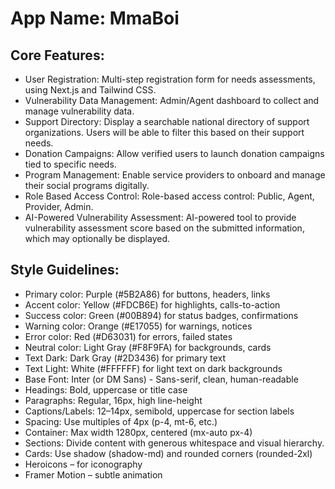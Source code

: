 # **App Name**: MmaBoi

## Core Features:

- User Registration: Multi-step registration form for needs assessments, using Next.js and Tailwind CSS.
- Vulnerability Data Management: Admin/Agent dashboard to collect and manage vulnerability data.
- Support Directory: Display a searchable national directory of support organizations. Users will be able to filter this based on their support needs.
- Donation Campaigns: Allow verified users to launch donation campaigns tied to specific needs.
- Program Management: Enable service providers to onboard and manage their social programs digitally.
- Role Based Access Control: Role-based access control: Public, Agent, Provider, Admin.
- AI-Powered Vulnerability Assessment: AI-powered tool to provide vulnerability assessment score based on the submitted information, which may optionally be displayed.

## Style Guidelines:

- Primary color: Purple (#5B2A86) for buttons, headers, links
- Accent color: Yellow (#FDCB6E) for highlights, calls-to-action
- Success color: Green (#00B894) for status badges, confirmations
- Warning color: Orange (#E17055) for warnings, notices
- Error color: Red (#D63031) for errors, failed states
- Neutral color: Light Gray (#F8F9FA) for backgrounds, cards
- Text Dark: Dark Gray (#2D3436) for primary text
- Text Light: White (#FFFFFF) for light text on dark backgrounds
- Base Font: Inter (or DM Sans) - Sans-serif, clean, human-readable
- Headings: Bold, uppercase or title case
- Paragraphs: Regular, 16px, high line-height
- Captions/Labels: 12–14px, semibold, uppercase for section labels
- Spacing: Use multiples of 4px (p-4, mt-6, etc.)
- Container: Max width 1280px, centered (mx-auto px-4)
- Sections: Divide content with generous whitespace and visual hierarchy.
- Cards: Use shadow (shadow-md) and rounded corners (rounded-2xl)
- Heroicons – for iconography
- Framer Motion – subtle animation